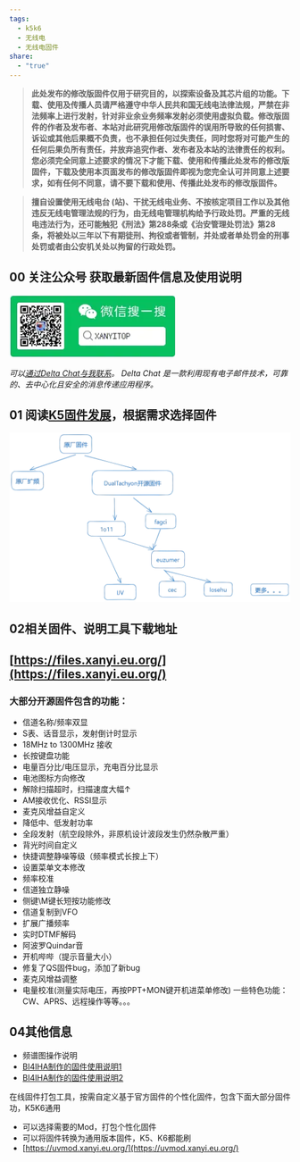 ```yaml
---
tags:
  - k5k6
  - 无线电
  - 无线电固件
share:
  - "true"
---
```

>**此处发布的修改版固件仅用于研究目的，以探索设备及其芯片组的功能。下载、使用及传播人员请严格遵守中华人民共和国无线电法律法规，严禁在非法频率上进行发射，针对非业余业务频率发射必须使用虚拟负载。修改版固件的作者及发布者、本站对此研究用修改版固件的误用所导致的任何损害、诉讼或其他后果概不负责，也不承担任何过失责任，同时您将对可能产生的任何后果负所有责任，并放弃追究作者、发布者及本站的法律责任的权利。您必须完全同意上述要求的情况下才能下载、使用和传播此处发布的修改版固件，下载及使用本页面发布的修改版固件即视为您完全认可并同意上述要求，如有任何不同意，请不要下载和使用、传播此处发布的修改版固件。**

>**擅自设置使用无线电台 (站)、干扰无线电业务、不按核定项目工作以及其他违反无线电管理法规的行为，由无线电管理机构给予行政处罚。严重的无线电违法行为，还可能触犯《刑法》第288条或《治安管理处罚法》第28条，将被处以三年以下有期徒刑、拘役或者管制，并处或者单处罚金的刑事处罚或者由公安机关处以拘留的行政处罚。**

## **00 关注公众号 获取最新固件信息及使用说明**
![xanyitopwx.webp](../../../../99-%E9%99%84%E4%BB%B6/xanyitopwx.webp)

*可以[通过Delta Chat与我联系](https://i.delta.chat/#BD6894FDDEBABE779F08C28215EE6A8466C9F00A&a=troilusxi%40nine.testrun.org&n=troilusxi&i=AblXy9SQioX&s=F1Q0wbKv_U6)。*
*Delta Chat 是一款利用现有电子邮件技术，可靠的、去中心化且安全的消息传递应用程序。*

## **01 阅读[K5固件发展](https://mp.weixin.qq.com/s/a5MntHvdvqQvp1cxwWEZcQ)，根据需求选择固件**

![618x371](../../../../99-%E9%99%84%E4%BB%B6/historyoffw.webp)

## **02相关固件、说明工具下载地址**

## **[https://files.xanyi.eu.org/](https://files.xanyi.eu.org/)**

### **大部分开源固件包含的功能：**
- 信道名称/频率双显
- S表、话音显示，发射倒计时显示
- 18MHz to 1300MHz 接收
- 长按键盘功能
- 电量百分比/电压显示，充电百分比显示
- 电池图标方向修改
- 解除扫描超时，扫描速度大幅↑
- AM接收优化、RSSI显示
- 麦克风增益自定义
- 降低中、低发射功率
- 全段发射（航空段除外，非原机设计波段发生仍然杂散严重）
- 背光时间自定义
- 快捷调整静噪等级（频率模式长按上下）
- 设置菜单文本修改
- 频率校准
- 信道独立静噪
- 侧键\M键长短按功能修改
- 信道复制到VFO
- 扩展广播频率
- 实时DTMF解码
- 阿波罗Quindar音
- 开机哔哔（提示音量大小）
- 修复了QS固件bug，添加了新bug
- 麦克风增益调整
- 电量校准(测量实际电压，再按PPT+MON键开机进菜单修改)
一些特色功能：
CW、APRS、远程操作等等。。。

## **04其他信息**
- [](%E5%85%B3%E4%BA%8EUV-K5%E5%9B%BA%E4%BB%B6.md##fagci_specrum_help_20231010-0735en.pdf)  频谱图操作说明
- [BI4IHA制作的固件使用说明1](https://www.bilibili.com/video/BV16h4y1z7Dz/)
- [BI4IHA制作的固件使用说明2](https://www.bilibili.com/video/BV1Cw411r73J/)

在线固件打包工具，按需自定义基于官方固件的个性化固件，包含下面大部分固件功，K5K6通用

- 可以选择需要的Mod，打包个性化固件
- 可以将固件转换为通用版本固件，K5、K6都能刷
- [https://uvmod.xanyi.eu.org/](https://uvmod.xanyi.eu.org/)